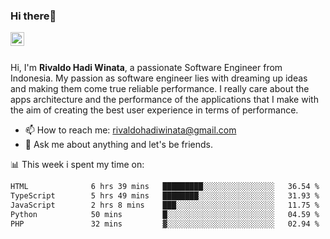 ### Hi there👋
<a href="https://www.linkedin.com/in/rivaldohadiwinata/">
  <img align="left" alt="Rivaldo's LinkedIN" width="22px" src="https://upload.wikimedia.org/wikipedia/commons/8/81/LinkedIn_icon.svg" />
</a>

<br/>
<br/>

Hi, I'm **Rivaldo Hadi Winata**, a passionate Software Engineer from Indonesia. 
My passion as software engineer lies with dreaming up ideas and making them come true reliable performance. 
I really care about the apps architecture and the performance of the applications that I make with the aim of creating the best user experience in terms of performance.

- 📫 How to reach me: [rivaldohadiwinata@gmail.com](mailto:rivaldohadiwinata@gmail.com)
- 💬 Ask me about anything and let's be friends.

📊 This week i spent my time on:


<!--START_SECTION:waka-->

```txt
HTML              6 hrs 39 mins   █████████░░░░░░░░░░░░░░░░   36.54 %
TypeScript        5 hrs 49 mins   ████████░░░░░░░░░░░░░░░░░   31.93 %
JavaScript        2 hrs 8 mins    ███░░░░░░░░░░░░░░░░░░░░░░   11.75 %
Python            50 mins         █░░░░░░░░░░░░░░░░░░░░░░░░   04.59 %
PHP               32 mins         ▓░░░░░░░░░░░░░░░░░░░░░░░░   02.94 %
```

<!--END_SECTION:waka-->


<!--- 🔭 I’m currently working on Parnas FMS Project -->

<!--
**rivaldotjioe/rivaldotjioe** is a ✨ _special_ ✨ repository because its `README.md` (this file) appears on your GitHub profile.

Here are some ideas to get you started:

- 🔭 I’m currently working on ...
- 🌱 I’m currently learning ...
- 👯 I’m looking to collaborate on ...
- 🤔 I’m looking for help with ...
- 💬 Ask me about ...
- 📫 How to reach me: ...
- 😄 Pronouns: ...
- ⚡ Fun fact: ...
-->
